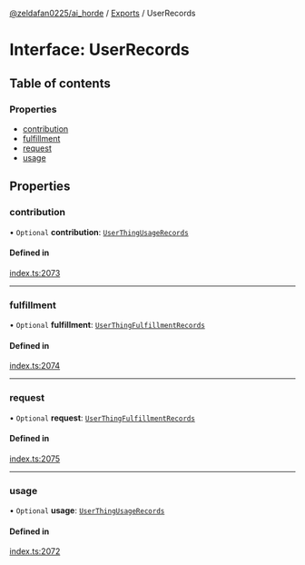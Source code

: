 [@zeldafan0225/ai_horde](../README.md) / [Exports](../modules.md) / UserRecords

# Interface: UserRecords

## Table of contents

### Properties

- [contribution](UserRecords.md#contribution)
- [fulfillment](UserRecords.md#fulfillment)
- [request](UserRecords.md#request)
- [usage](UserRecords.md#usage)

## Properties

### contribution

• `Optional` **contribution**: [`UserThingUsageRecords`](UserThingUsageRecords.md)

#### Defined in

[index.ts:2073](https://github.com/ZeldaFan0225/ai_horde/blob/99a73d4/index.ts#L2073)

___

### fulfillment

• `Optional` **fulfillment**: [`UserThingFulfillmentRecords`](UserThingFulfillmentRecords.md)

#### Defined in

[index.ts:2074](https://github.com/ZeldaFan0225/ai_horde/blob/99a73d4/index.ts#L2074)

___

### request

• `Optional` **request**: [`UserThingFulfillmentRecords`](UserThingFulfillmentRecords.md)

#### Defined in

[index.ts:2075](https://github.com/ZeldaFan0225/ai_horde/blob/99a73d4/index.ts#L2075)

___

### usage

• `Optional` **usage**: [`UserThingUsageRecords`](UserThingUsageRecords.md)

#### Defined in

[index.ts:2072](https://github.com/ZeldaFan0225/ai_horde/blob/99a73d4/index.ts#L2072)
